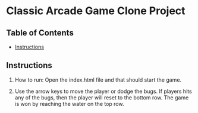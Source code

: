 # Classic Arcade Game Clone Project

## Table of Contents

- [Instructions](#instructions)


## Instructions

1. How to run: Open the index.html file and that should start the game.

2. Use the arrow keys to move the player or dodge the bugs. If players hits any of the bugs, then
the player will reset to the bottom row. The game is won by reaching the water on the top row.

